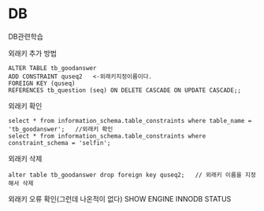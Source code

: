 # DB
DB관련학습


외래키 추가 방법
```
ALTER TABLE tb_goodanswer
ADD CONSTRAINT quseq2   <-외래키지정이름이다.
FOREIGN KEY (quseq)
REFERENCES tb_question (seq) ON DELETE CASCADE ON UPDATE CASCADE;;
```

외래키 확인
```
select * from information_schema.table_constraints where table_name = 'tb_goodanswer';   //외래키 확인
select * from information_schema.table_constraints where constraint_schema = 'selfin';
```

외래키 삭제
```
alter table tb_goodanswer drop foreign key quseq2;   // 외래키 이름을 지정해서 삭제
```

외래키 오류 확인(그런데 나온적이 없다) SHOW ENGINE INNODB STATUS



